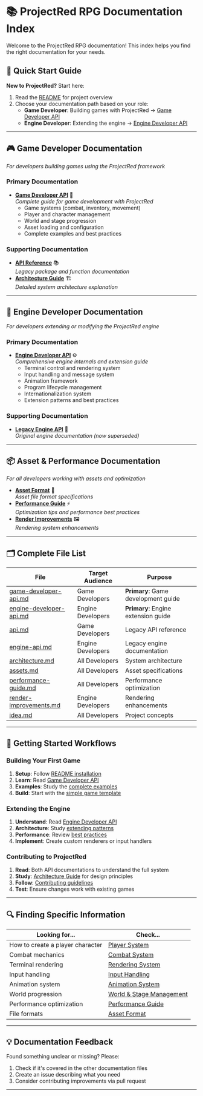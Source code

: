 # 📚 ProjectRed RPG Documentation Index

Welcome to the ProjectRed RPG documentation! This index helps you find the right documentation for your needs.

## 🎯 Quick Start Guide

**New to ProjectRed?** Start here:
1. Read the [README](../README.md) for project overview
2. Choose your documentation path based on your role:
   - **Game Developer**: Building games with ProjectRed → [Game Developer API](#game-developer-documentation)
   - **Engine Developer**: Extending the engine → [Engine Developer API](#engine-developer-documentation)

---

## 🎮 Game Developer Documentation

*For developers building games using the ProjectRed framework*

### Primary Documentation
- **[Game Developer API](game-developer-api.md)** 📖  
  *Complete guide for game development with ProjectRed*
  - Game systems (combat, inventory, movement)
  - Player and character management  
  - World and stage progression
  - Asset loading and configuration
  - Complete examples and best practices

### Supporting Documentation
- **[API Reference](api.md)** 📚  
  *Legacy package and function documentation*
- **[Architecture Guide](architecture.md)** 🏗️  
  *Detailed system architecture explanation*

---

## 🔧 Engine Developer Documentation

*For developers extending or modifying the ProjectRed engine*

### Primary Documentation
- **[Engine Developer API](engine-developer-api.md)** ⚙️  
  *Comprehensive engine internals and extension guide*
  - Terminal control and rendering system
  - Input handling and message system
  - Animation framework
  - Program lifecycle management
  - Internationalization system
  - Extension patterns and best practices

### Supporting Documentation  
- **[Legacy Engine API](engine-api.md)** 🔧  
  *Original engine documentation (now superseded)*

---

## 📦 Asset & Performance Documentation

*For all developers working with assets and optimization*

- **[Asset Format](assets.md)** 📁  
  *Asset file format specifications*
- **[Performance Guide](performance-guide.md)** ⚡  
  *Optimization tips and performance best practices*
- **[Render Improvements](render-improvements.md)** 🖼️  
  *Rendering system enhancements*

---

## 🗂️ Complete File List

| File | Target Audience | Purpose |
|------|----------------|---------|
| [game-developer-api.md](game-developer-api.md) | Game Developers | **Primary**: Game development guide |
| [engine-developer-api.md](engine-developer-api.md) | Engine Developers | **Primary**: Engine extension guide |
| [api.md](api.md) | Game Developers | Legacy API reference |
| [engine-api.md](engine-api.md) | Engine Developers | Legacy engine documentation |
| [architecture.md](architecture.md) | All Developers | System architecture |
| [assets.md](assets.md) | All Developers | Asset specifications |
| [performance-guide.md](performance-guide.md) | All Developers | Performance optimization |
| [render-improvements.md](render-improvements.md) | Engine Developers | Rendering enhancements |
| [idea.md](idea.md) | All Developers | Project concepts |

---

## 🚀 Getting Started Workflows

### Building Your First Game

1. **Setup**: Follow [README installation](../README.md#installation)
2. **Learn**: Read [Game Developer API](game-developer-api.md)
3. **Examples**: Study the [complete examples](game-developer-api.md#complete-examples)
4. **Build**: Start with the [simple game template](game-developer-api.md#simple-game-setup)

### Extending the Engine

1. **Understand**: Read [Engine Developer API](engine-developer-api.md)
2. **Architecture**: Study [extending patterns](engine-developer-api.md#extending-the-engine)
3. **Performance**: Review [best practices](engine-developer-api.md#best-practices)
4. **Implement**: Create custom renderers or input handlers

### Contributing to ProjectRed

1. **Read**: Both API documentations to understand the full system
2. **Study**: [Architecture Guide](architecture.md) for design principles
3. **Follow**: [Contributing guidelines](../README.md#contributing)
4. **Test**: Ensure changes work with existing games

---

## 🔍 Finding Specific Information

| Looking for... | Check... |
|----------------|----------|
| How to create a player character | [Player System](game-developer-api.md#player-system) |
| Combat mechanics | [Combat System](game-developer-api.md#combat-system) |
| Terminal rendering | [Rendering System](engine-developer-api.md#rendering-system) |
| Input handling | [Input Handling](engine-developer-api.md#input-handling) |
| Animation system | [Animation System](engine-developer-api.md#animation-system) |
| World progression | [World & Stage Management](game-developer-api.md#world--stage-management) |
| Performance optimization | [Performance Guide](performance-guide.md) |
| File formats | [Asset Format](assets.md) |

---

## 💡 Documentation Feedback

Found something unclear or missing? Please:
1. Check if it's covered in the other documentation files
2. Create an issue describing what you need
3. Consider contributing improvements via pull request

---
